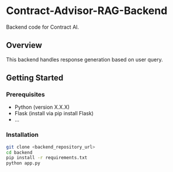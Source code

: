 # Contract-Advisor-RAG-Backend

Backend code for Contract AI.

## Overview

This backend handles response generation based on user query.

## Getting Started

### Prerequisites

- Python (version X.X.X)
- Flask (install via pip install Flask)
- ...

### Installation

```bash
git clone <backend_repository_url>
cd backend
pip install -r requirements.txt
python app.py
